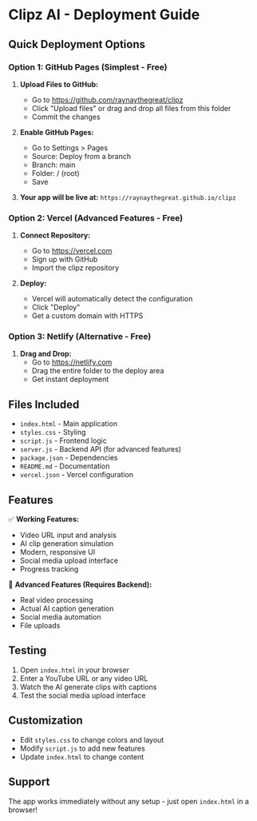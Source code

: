 # Clipz AI - Deployment Guide

## Quick Deployment Options

### Option 1: GitHub Pages (Simplest - Free)

1. **Upload Files to GitHub:**
   - Go to https://github.com/raynaythegreat/clipz
   - Click "Upload files" or drag and drop all files from this folder
   - Commit the changes

2. **Enable GitHub Pages:**
   - Go to Settings > Pages
   - Source: Deploy from a branch
   - Branch: main
   - Folder: / (root)
   - Save

3. **Your app will be live at:**
   `https://raynaythegreat.github.io/clipz`

### Option 2: Vercel (Advanced Features - Free)

1. **Connect Repository:**
   - Go to https://vercel.com
   - Sign up with GitHub
   - Import the clipz repository

2. **Deploy:**
   - Vercel will automatically detect the configuration
   - Click "Deploy"
   - Get a custom domain with HTTPS

### Option 3: Netlify (Alternative - Free)

1. **Drag and Drop:**
   - Go to https://netlify.com
   - Drag the entire folder to the deploy area
   - Get instant deployment

## Files Included

- `index.html` - Main application
- `styles.css` - Styling
- `script.js` - Frontend logic
- `server.js` - Backend API (for advanced features)
- `package.json` - Dependencies
- `README.md` - Documentation
- `vercel.json` - Vercel configuration

## Features

✅ **Working Features:**
- Video URL input and analysis
- AI clip generation simulation
- Modern, responsive UI
- Social media upload interface
- Progress tracking

🔧 **Advanced Features (Requires Backend):**
- Real video processing
- Actual AI caption generation
- Social media automation
- File uploads

## Testing

1. Open `index.html` in your browser
2. Enter a YouTube URL or any video URL
3. Watch the AI generate clips with captions
4. Test the social media upload interface

## Customization

- Edit `styles.css` to change colors and layout
- Modify `script.js` to add new features
- Update `index.html` to change content

## Support

The app works immediately without any setup - just open `index.html` in a browser!
